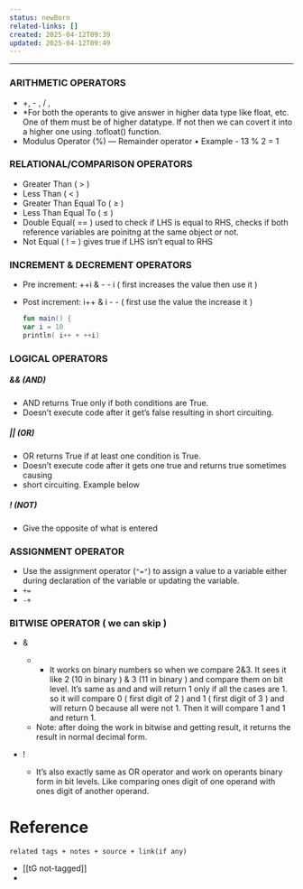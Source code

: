 ```yaml
---
status: newBorn
related-links: []
created: 2025-04-12T09:39
updated: 2025-04-12T09:49
---
```

---

### ARITHMETIC OPERATORS
- +, - , / , 
- *For both the operants to give answer in higher data type like float, etc. One of them must be of higher datatype. If not then we can covert it into a higher one using .tofloat() function.
- Modulus Operator (%) — Remainder operator • Example - 13 % 2 = 1


### RELATIONAL/COMPARISON OPERATORS

- Greater Than ( > )
- Less Than ( < )
- Greater Than Equal To ( ≥ )
- Less Than Equal To ( ≤ )
- Double Equal( == ) used to check if LHS is equal to RHS, checks if both reference variables are poinitng at the same object or not.
- Not Equal ( ! = ) gives true if LHS isn’t equal to RHS


### INCREMENT & DECREMENT OPERATORS

- Pre increment: ++i & - - i ( first increases the value then use it )
- Post increment: i++ & i - - ( first use the value the increase it )


    ```kotlin
    fun main() {
    var i = 10
    println( i++ + ++i) 
    ```


### LOGICAL OPERATORS


##### && (AND)

- AND returns True only if both conditions are True.
- Doesn’t execute code after it get’s false resulting in short circuiting.

##### || (OR)

- OR returns True if at least one condition is True.
- Doesn’t execute code after it gets one true and returns true sometimes causing 
- short circuiting. Example below

##### ! (NOT)

- Give the opposite of what is entered


### ASSIGNMENT OPERATOR

- Use the assignment operator (`"="`) to assign a value to a variable either during declaration of the variable or updating the variable.
- `+=`
- `-+`


### BITWISE OPERATOR ( we can skip )

- &
	- - It works on binary numbers so when we compare 2&3. It sees it like 2 (10 in binary ) & 3 (11 in binary ) and compare them on bit level. It’s same as and and will return 1 only if all the cases are 1. so it will compare 0 ( first digit of 2 ) and 1 ( first digit of 3 ) and will return 0 because all were not 1. Then it will compare 1 and 1 and return 1.
	- Note: after doing the work in bitwise and getting result, it returns the result in normal decimal form.

- !
	- It’s also exactly same as OR operator and work on operants binary form in bit levels. Like comparing ones digit of one operand with ones digit of another operand.



# Reference
`related tags + notes + source + link(if any)`
 
- [[tG not-tagged]]
- 